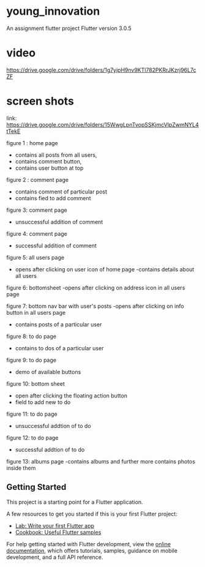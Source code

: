 # young_innovation

An assignment flutter project
Flutter version 3.0.5

# video
https://drive.google.com/drive/folders/1g7yipH9nv9KTl782PKRrJKzrj96L7cZF

# screen shots 
link: 
https://drive.google.com/drive/folders/15WwgLpnTvopSSKjmcVlpZwmNYL4tTekE


figure 1 : home page
 - contains all posts from all users,
 - contains comment button,
 - contains user button at top

 figure 2 :   comment page
 - contains comment of particular post
 - contains fied to add comment

 figure 3: comment page
 - unsuccessful addition of comment

 figure 4: comment page
 - successful addition of comment
 
 figure 5: all users page
 - opens after clicking on user icon of home page
 -contains details about all users

 figure 6: bottomsheet
 -opens after clicking on address icon in all users page

 figure 7: bottom nav bar with user's posts
 -opens after clicking on info button in all users page
 - contains posts of a particular user

 figure 8: to do page
 - contains to dos of a particular user

 figure 9: to do page
 - demo of available buttons

 figure 10: bottom sheet
 - open after clicking the floating action button
 - field to add new to do

 figure 11: to do page
 - unsuccessful addtion of to do

 figure 12: to do page
 - successful addtion of to do

 figure 13: albums page
 -contains albums and further more contains photos inside them







## Getting Started

This project is a starting point for a Flutter application.

A few resources to get you started if this is your first Flutter project:

- [Lab: Write your first Flutter app](https://docs.flutter.dev/get-started/codelab)
- [Cookbook: Useful Flutter samples](https://docs.flutter.dev/cookbook)

For help getting started with Flutter development, view the
[online documentation](https://docs.flutter.dev/), which offers tutorials,
samples, guidance on mobile development, and a full API reference.

